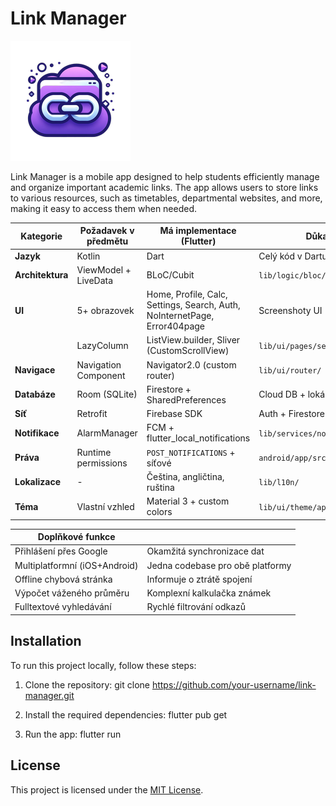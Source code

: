 # Link Manager

![app](assets/images/logo.png)

Link Manager is a mobile app designed to help students efficiently manage and organize important academic links. The app allows users to store links to various resources, such as timetables, departmental websites, and more, making it easy to access them when needed.

| Kategorie           | Požadavek v předmětu       | Má implementace (Flutter)       | Důkazy / Poznámky                  |
|---------------------|---------------------------|--------------------------------|-----------------------------------|
| **Jazyk**          | Kotlin                   | Dart                           | Celý kód v Dartu                 |
| **Architektura**   | ViewModel + LiveData     | BLoC/Cubit                     | `lib/logic/bloc/`                      |
| **UI**             | 5+ obrazovek             | Home, Profile, Calc, Settings, Search, Auth, NoInternetPage, Error404page | Screenshoty UI |
|                    | LazyColumn               | ListView.builder, Sliver (CustomScrollView)               | `lib/ui/pages/settings/settings_tab.dart`          |
| **Navigace**       | Navigation Component     | Navigator2.0 (custom router)                       | `lib/ui/router/`               |
| **Databáze**       | Room (SQLite)            | Firestore + SharedPreferences  | Cloud DB + lokální nastavení     |
| **Síť**            | Retrofit                 | Firebase SDK                   | Auth + Firestore                |
| **Notifikace**     | AlarmManager             | FCM + flutter_local_notifications | `lib/services/notification_service.dart`   |
| **Práva**          | Runtime permissions      | `POST_NOTIFICATIONS` + síťové  | `android/app/src/main/AndroidManifest.xml`           |
| **Lokalizace**     | -                        | Čeština, angličtina, ruština   | `lib/l10n/`                     |
| **Téma**           | Vlastní vzhled           | Material 3 + custom colors                    | `lib/ui/theme/app_colors.dart`                     |

| **Doplňkové funkce**            |                                  |
|---------------------------------|----------------------------------|
| Přihlášení přes Google         | Okamžitá synchronizace dat       |
| Multiplatformní (iOS+Android)  | Jedna codebase pro obě platformy |
| Offline chybová stránka        | Informuje o ztrátě spojení       |
| Výpočet váženého průměru       | Komplexní kalkulačka známek      |
| Fulltextové vyhledávání        | Rychlé filtrování odkazů         |
## Installation

To run this project locally, follow these steps:

1. Clone the repository:
   git clone https://github.com/your-username/link-manager.git

2. Install the required dependencies:
   flutter pub get

3. Run the app:
   flutter run

## License

This project is licensed under the [MIT License](LICENSE).
